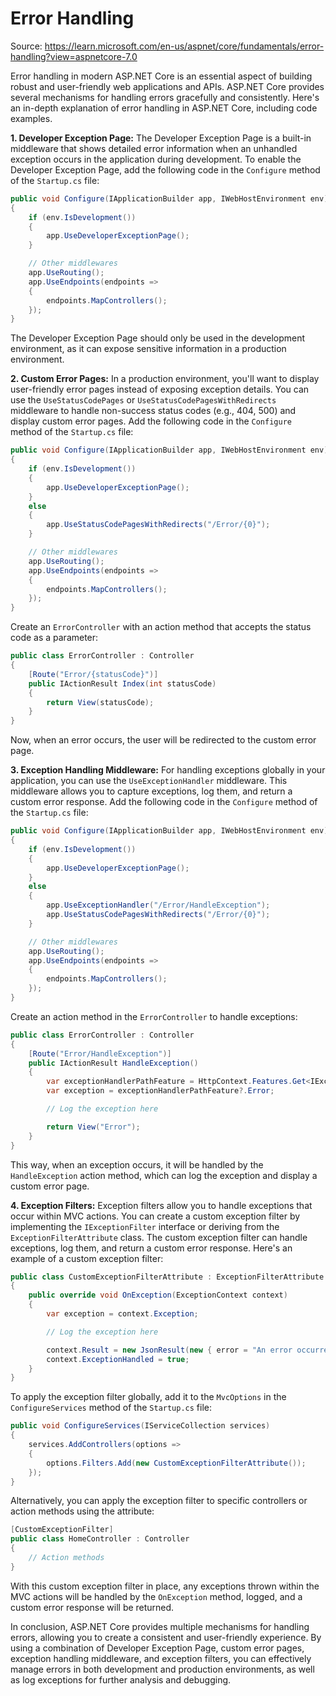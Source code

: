 # Error Handling

Source: https://learn.microsoft.com/en-us/aspnet/core/fundamentals/error-handling?view=aspnetcore-7.0

Error handling in modern ASP.NET Core is an essential aspect of building robust and user-friendly web applications and APIs. ASP.NET Core provides several mechanisms for handling errors gracefully and consistently. Here's an in-depth explanation of error handling in ASP.NET Core, including code examples.

**1. Developer Exception Page:**
The Developer Exception Page is a built-in middleware that shows detailed error information when an unhandled exception occurs in the application during development. To enable the Developer Exception Page, add the following code in the `Configure` method of the `Startup.cs` file:

```csharp
public void Configure(IApplicationBuilder app, IWebHostEnvironment env)
{
    if (env.IsDevelopment())
    {
        app.UseDeveloperExceptionPage();
    }

    // Other middlewares
    app.UseRouting();
    app.UseEndpoints(endpoints =>
    {
        endpoints.MapControllers();
    });
}
```

The Developer Exception Page should only be used in the development environment, as it can expose sensitive information in a production environment.

**2. Custom Error Pages:**
In a production environment, you'll want to display user-friendly error pages instead of exposing exception details. You can use the `UseStatusCodePages` or `UseStatusCodePagesWithRedirects` middleware to handle non-success status codes (e.g., 404, 500) and display custom error pages. Add the following code in the `Configure` method of the `Startup.cs` file:

```csharp
public void Configure(IApplicationBuilder app, IWebHostEnvironment env)
{
    if (env.IsDevelopment())
    {
        app.UseDeveloperExceptionPage();
    }
    else
    {
        app.UseStatusCodePagesWithRedirects("/Error/{0}");
    }

    // Other middlewares
    app.UseRouting();
    app.UseEndpoints(endpoints =>
    {
        endpoints.MapControllers();
    });
}
```

Create an `ErrorController` with an action method that accepts the status code as a parameter:

```csharp
public class ErrorController : Controller
{
    [Route("Error/{statusCode}")]
    public IActionResult Index(int statusCode)
    {
        return View(statusCode);
    }
}
```

Now, when an error occurs, the user will be redirected to the custom error page.

**3. Exception Handling Middleware:**
For handling exceptions globally in your application, you can use the `UseExceptionHandler` middleware. This middleware allows you to capture exceptions, log them, and return a custom error response. Add the following code in the `Configure` method of the `Startup.cs` file:

```csharp
public void Configure(IApplicationBuilder app, IWebHostEnvironment env)
{
    if (env.IsDevelopment())
    {
        app.UseDeveloperExceptionPage();
    }
    else
    {
        app.UseExceptionHandler("/Error/HandleException");
        app.UseStatusCodePagesWithRedirects("/Error/{0}");
    }

    // Other middlewares
    app.UseRouting();
    app.UseEndpoints(endpoints =>
    {
        endpoints.MapControllers();
    });
}
```

Create an action method in the `ErrorController` to handle exceptions:

```csharp
public class ErrorController : Controller
{
    [Route("Error/HandleException")]
    public IActionResult HandleException()
    {
        var exceptionHandlerPathFeature = HttpContext.Features.Get<IExceptionHandlerPathFeature>();
        var exception = exceptionHandlerPathFeature?.Error;

        // Log the exception here

        return View("Error");
    }
}
```

This way, when an exception occurs, it will be handled by the `HandleException` action method, which can log the exception and display a custom error page.

**4. Exception Filters:**
Exception filters allow you to handle exceptions that occur within MVC actions. You can create a custom exception filter by implementing the `IExceptionFilter` interface or deriving from the `ExceptionFilterAttribute` class. The custom exception filter can handle exceptions, log them, and return a custom error response. Here's an example of a custom exception filter:

```csharp
public class CustomExceptionFilterAttribute : ExceptionFilterAttribute
{
    public override void OnException(ExceptionContext context)
    {
        var exception = context.Exception;

        // Log the exception here

        context.Result = new JsonResult(new { error = "An error occurred." });
        context.ExceptionHandled = true;
    }
}
```

To apply the exception filter globally, add it to the `MvcOptions` in the `ConfigureServices` method of the `Startup.cs` file:

```csharp
public void ConfigureServices(IServiceCollection services)
{
    services.AddControllers(options =>
    {
        options.Filters.Add(new CustomExceptionFilterAttribute());
    });
}
```

Alternatively, you can apply the exception filter to specific controllers or action methods using the attribute:

```csharp
[CustomExceptionFilter]
public class HomeController : Controller
{
    // Action methods
}
```

With this custom exception filter in place, any exceptions thrown within the MVC actions will be handled by the `OnException` method, logged, and a custom error response will be returned.

In conclusion, ASP.NET Core provides multiple mechanisms for handling errors, allowing you to create a consistent and user-friendly experience. By using a combination of Developer Exception Page, custom error pages, exception handling middleware, and exception filters, you can effectively manage errors in both development and production environments, as well as log exceptions for further analysis and debugging.